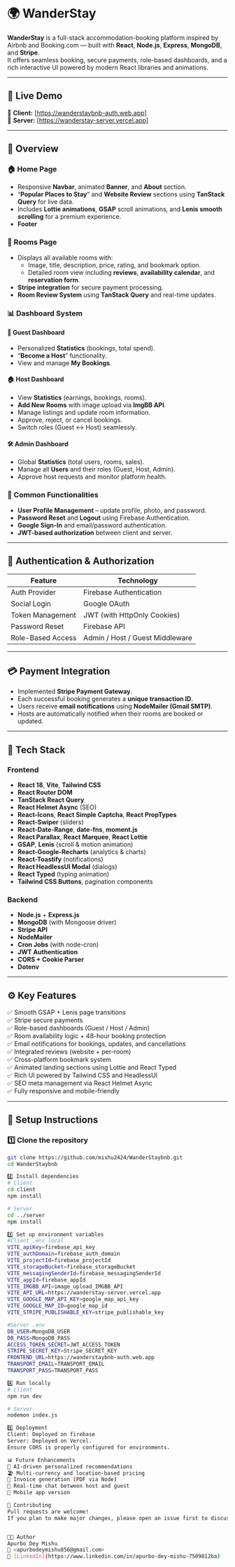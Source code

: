 # 🌍 WanderStay

**WanderStay** is a full-stack accommodation-booking platform inspired by Airbnb and Booking.com — built with **React**, **Node.js**, **Express**, **MongoDB**, and **Stripe**.  
It offers seamless booking, secure payments, role-based dashboards, and a rich interactive UI powered by modern React libraries and animations.

---

## 🚀 Live Demo

🔗 **Client:** [https://wanderstaybnb-auth.web.app]  
🔗 **Server:** [https://wanderstay-server.vercel.app]

---

## 🧭 Overview

### 🏠 Home Page  
- Responsive **Navbar**, animated **Banner**, and **About** section.  
- “**Popular Places to Stay**” and **Website Review** sections using **TanStack Query** for live data.  
- Includes **Lottie animations**, **GSAP** scroll animations, and **Lenis smooth scrolling** for a premium experience.  
- **Footer**

### 🏡 Rooms Page  
- Displays all available rooms with:
  - Image, title, description, price, rating, and bookmark option.  
  - Detailed room view including **reviews**, **availability calendar**, and **reservation form**.  
- **Stripe integration** for secure payment processing.  
- **Room Review System** using **TanStack Query** and real-time updates.

### 📊 Dashboard System  
#### 👤 Guest Dashboard  
- Personalized **Statistics** (bookings, total spend).  
- “**Become a Host**” functionality.  
- View and manage **My Bookings**.

#### 🏠 Host Dashboard  
- View **Statistics** (earnings, bookings, rooms).  
- **Add New Rooms** with image upload via **ImgBB API**.  
- Manage listings and update room information.  
- Approve, reject, or cancel bookings.  
- Switch roles (Guest ↔ Host) seamlessly.

#### 🛠️ Admin Dashboard  
- Global **Statistics** (total users, rooms, sales).  
- Manage all **Users** and their roles (Guest, Host, Admin).  
- Approve host requests and monitor platform health.

### 🧩 Common Functionalities  
- **User Profile Management** – update profile, photo, and password.  
- **Password Reset** and **Logout** using Firebase Authentication.  
- **Google Sign-In** and email/password authentication.  
- **JWT-based authorization** between client and server.

---

## 🔐 Authentication & Authorization

| Feature | Technology |
|----------|-------------|
| Auth Provider | Firebase Authentication |
| Social Login | Google OAuth |
| Token Management | JWT (with HttpOnly Cookies) |
| Password Reset | Firebase API |
| Role-Based Access | Admin / Host / Guest Middleware |

---

## 💳 Payment Integration

- Implemented **Stripe Payment Gateway**.  
- Each successful booking generates a **unique transaction ID**.  
- Users receive **email notifications** using **NodeMailer (Gmail SMTP)**.  
- Hosts are automatically notified when their rooms are booked or updated.

---

## 🧠 Tech Stack

### Frontend
- **React 18**, **Vite**, **Tailwind CSS**
- **React Router DOM**
- **TanStack React Query**
- **React Helmet Async** (SEO)
- **React-Icons**, **React Simple Captcha**, **React PropTypes**
- **React-Swiper** (sliders)
- **React-Date-Range**, **date-fns**, **moment.js**
- **React Parallax**, **React Marquee**, **React Lottie**
- **GSAP**, **Lenis** (scroll & motion animation)
- **React-Google-Recharts** (analytics & charts)
- **React-Toastify** (notifications)
- **React HeadlessUI Modal** (dialogs)
- **React Typed** (typing animation)
- **Tailwind CSS Buttons**, pagination components

### Backend
- **Node.js** + **Express.js**
- **MongoDB** (with Mongoose driver)
- **Stripe API**
- **NodeMailer**
- **Cron Jobs** (with node-cron)
- **JWT Authentication**
- **CORS + Cookie Parser**
- **Dotenv**

---

## ⚙️ Key Features

✅ Smooth GSAP + Lenis page transitions  
✅ Stripe secure payments  
✅ Role-based dashboards (Guest / Host / Admin)  
✅ Room availability logic + 48-hour booking protection  
✅ Email notifications for bookings, updates, and cancellations  
✅ Integrated reviews (website + per-room)  
✅ Cross-platform bookmark system  
✅ Animated landing sections using Lottie and React Typed  
✅ Rich UI powered by Tailwind CSS and HeadlessUI  
✅ SEO meta management via React Helmet Async  
✅ Fully responsive and mobile-friendly

---

## 🧰 Setup Instructions

### 1️⃣ Clone the repository
```bash
git clone https://github.com/mishu2424/WanderStaybnb.git
cd WanderStaybnb

2️⃣ Install dependencies
# Client
cd client
npm install

# Server
cd ../server
npm install

3️⃣ Set up environment variables
#Client .env.local
VITE_apiKey=firebase_api_key
VITE_authDomain=firebase_auth_domain
VITE_projectId=firebase_projectId
VITE_storageBucket=firebase_storageBucket
VITE_messagingSenderId=firebase_messagingSenderId
VITE_appId=firebase_appId
VITE_IMGBB_API=image_upload_IMGBB_API
VITE_API_URL=https://wanderstay-server.vercel.app
VITE_GOOGLE_MAP_API_KEY=google_map_api_key
VITE_GOOGLE_MAP_ID=google_map_id
VITE_STRIPE_PUBLISHABLE_KEY=stripe_publishable_key

#Server .env
DB_USER=MongoDB_USER
DB_PASS=MongoDB_PASS
ACCESS_TOKEN_SECRET=JWT_ACCESS_TOKEN
STRIPE_SECRET_KEY=Stripe_SECRET_KEY
FRONTEND_URL=https://wanderstaybnb-auth.web.app
TRANSPORT_EMAIL=TRANSPORT_EMAIL
TRANSPORT_PASS=TRANSPORT_PASS

4️⃣ Run locally
# Client
npm run dev

# Server
nodemon index.js

5️⃣ Deployment
Client: Deployed on firebase
Server: Deployed on Vercel.
Ensure CORS is properly configured for environments.

📊 Future Enhancements
🧠 AI-driven personalized recommendations
🏖️ Multi-currency and location-based pricing
🧾 Invoice generation (PDF via Node)
💬 Real-time chat between host and guest
📱 Mobile app version 

🤝 Contributing
Pull requests are welcome!
If you plan to make major changes, please open an issue first to discuss what you’d like to change.


🧑‍💻 Author
Apurbo Dey Mishu
📧 <apurbodeymishu856@gmail.com>
💼 [LinkedIn](https://www.linkedin.com/in/apurbo-dey-mishu-7509812ba)
